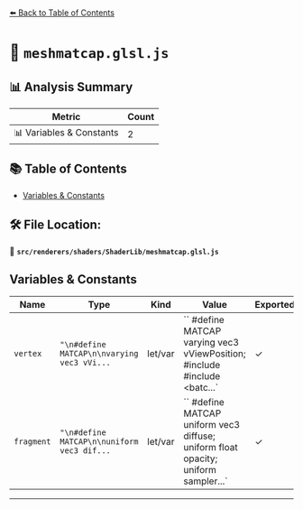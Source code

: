 [⬅️ Back to Table of Contents](../../../../index.md)

# 📄 `meshmatcap.glsl.js`

## 📊 Analysis Summary

| Metric | Count |
|--------|-------|
| 📊 Variables & Constants | 2 |

## 📚 Table of Contents

- [Variables & Constants](#variables-constants)

## 🛠️ File Location:
📂 **`src/renderers/shaders/ShaderLib/meshmatcap.glsl.js`**

## Variables & Constants

| Name | Type | Kind | Value | Exported |
|------|------|------|-------|----------|
| `vertex` | `"\n#define MATCAP\n\nvarying vec3 vVi...` | let/var | `` #define MATCAP varying vec3 vViewPosition; #include <common> #include <batc...` | ✓ |
| `fragment` | `"\n#define MATCAP\n\nuniform vec3 dif...` | let/var | `` #define MATCAP uniform vec3 diffuse; uniform float opacity; uniform sampler...` | ✓ |


---